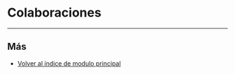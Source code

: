 # Colaboraciones
---------------------------

## Más

  * [Volver al índice de modulo principal](../flrrhhppal.md)